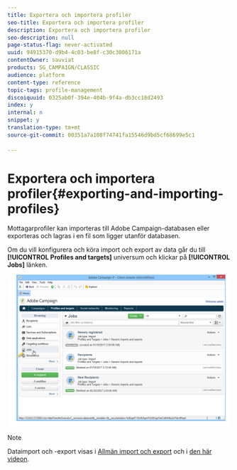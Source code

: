 ```yaml
---
title: Exportera och importera profiler
seo-title: Exportera och importera profiler
description: Exportera och importera profiler
seo-description: null
page-status-flag: never-activated
uuid: 94915370-d9b4-4c03-be8f-c30c3006171a
contentOwner: sauviat
products: SG_CAMPAIGN/CLASSIC
audience: platform
content-type: reference
topic-tags: profile-management
discoiquuid: 0325ab0f-394e-404b-9f4a-db3cc18d2493
index: y
internal: n
snippet: y
translation-type: tm+mt
source-git-commit: 00351a7a108f74741fa15546d9bd5cf68699e5c1

---
```



# Exportera och importera profiler{#exporting-and-importing-profiles}

Mottagarprofiler kan importeras till Adobe Campaign-databasen eller exporteras och lagras i en fil som ligger utanför databasen.

Om du vill konfigurera och köra import och export av data går du till **[!UICONTROL Profiles and targets]** universum och klickar på **[!UICONTROL Jobs]** länken.

![](assets/s_ncs_user_interface_import_link.png)

>[!NOTE]
>
>Dataimport och -export visas i [Allmän import och export](../../platform/using/generic-imports-and-exports.md) och i [den här videon](https://docs.adobe.com/content/help/en/campaign-learn/campaign-classic-tutorials/getting-started/importing-profiles.html).

